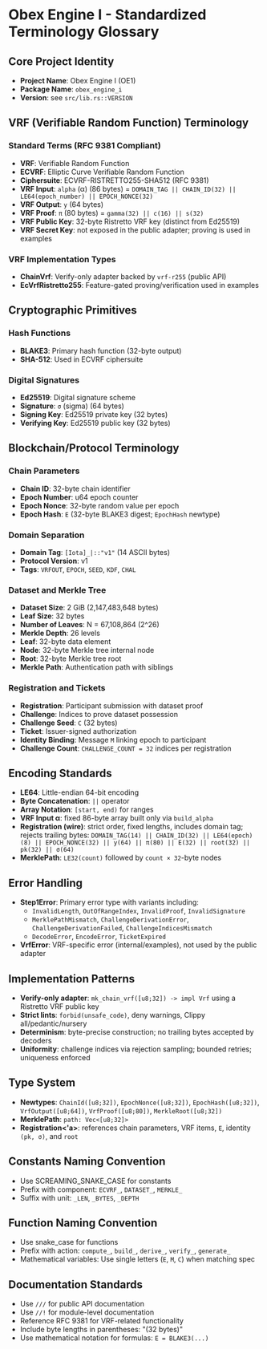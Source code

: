 # Obex Engine I - Standardized Terminology Glossary

## Core Project Identity
- **Project Name**: Obex Engine I (OE1)
- **Package Name**: `obex_engine_i`
- **Version**: see `src/lib.rs::VERSION`

## VRF (Verifiable Random Function) Terminology

### Standard Terms (RFC 9381 Compliant)
- **VRF**: Verifiable Random Function
- **ECVRF**: Elliptic Curve Verifiable Random Function
- **Ciphersuite**: ECVRF-RISTRETTO255-SHA512 (RFC 9381)
- **VRF Input**: `alpha` (α) (86 bytes) = `DOMAIN_TAG || CHAIN_ID(32) || LE64(epoch_number) || EPOCH_NONCE(32)`
- **VRF Output**: `y` (64 bytes)
- **VRF Proof**: `π` (80 bytes) = `gamma(32) || c(16) || s(32)`
- **VRF Public Key**: 32-byte Ristretto VRF key (distinct from Ed25519)
- **VRF Secret Key**: not exposed in the public adapter; proving is used in examples

### VRF Implementation Types
- **ChainVrf**: Verify-only adapter backed by `vrf-r255` (public API)
- **EcVrfRistretto255**: Feature-gated proving/verification used in examples

## Cryptographic Primitives

### Hash Functions
- **BLAKE3**: Primary hash function (32-byte output)
- **SHA-512**: Used in ECVRF ciphersuite

### Digital Signatures
- **Ed25519**: Digital signature scheme
- **Signature**: `σ` (sigma) (64 bytes)
- **Signing Key**: Ed25519 private key (32 bytes)
- **Verifying Key**: Ed25519 public key (32 bytes)

## Blockchain/Protocol Terminology

### Chain Parameters
- **Chain ID**: 32-byte chain identifier
- **Epoch Number**: u64 epoch counter
- **Epoch Nonce**: 32-byte random value per epoch
- **Epoch Hash**: `E` (32-byte BLAKE3 digest; `EpochHash` newtype)

### Domain Separation
- **Domain Tag**: `[Iota]_|::"v1"` (14 ASCII bytes)
- **Protocol Version**: v1
- **Tags**: `VRFOUT`, `EPOCH`, `SEED`, `KDF`, `CHAL`

### Dataset and Merkle Tree
- **Dataset Size**: 2 GiB (2,147,483,648 bytes)
- **Leaf Size**: 32 bytes
- **Number of Leaves**: N = 67,108,864 (2^26)
- **Merkle Depth**: 26 levels
- **Leaf**: 32-byte data element
- **Node**: 32-byte Merkle tree internal node
- **Root**: 32-byte Merkle tree root
- **Merkle Path**: Authentication path with siblings

### Registration and Tickets
- **Registration**: Participant submission with dataset proof
- **Challenge**: Indices to prove dataset possession
- **Challenge Seed**: `C` (32 bytes)
- **Ticket**: Issuer-signed authorization
- **Identity Binding**: Message `M` linking epoch to participant
 - **Challenge Count**: `CHALLENGE_COUNT = 32` indices per registration

## Encoding Standards
- **LE64**: Little-endian 64-bit encoding
- **Byte Concatenation**: `||` operator
- **Array Notation**: `[start, end)` for ranges
- **VRF Input α**: fixed 86-byte array built only via `build_alpha`
- **Registration (wire)**: strict order, fixed lengths, includes domain tag; rejects trailing bytes:
  `DOMAIN_TAG(14) || CHAIN_ID(32) || LE64(epoch)(8) || EPOCH_NONCE(32) || y(64) || π(80) || E(32) || root(32) || pk(32) || σ(64)`
- **MerklePath**: `LE32(count)` followed by `count × 32`-byte nodes

## Error Handling
- **Step1Error**: Primary error type with variants including:
  - `InvalidLength`, `OutOfRangeIndex`, `InvalidProof`, `InvalidSignature`
  - `MerklePathMismatch`, `ChallengeDerivationError`, `ChallengeDerivationFailed`, `ChallengeIndicesMismatch`
  - `DecodeError`, `EncodeError`, `TicketExpired`
- **VrfError**: VRF-specific error (internal/examples), not used by the public adapter

## Implementation Patterns
- **Verify-only adapter**: `mk_chain_vrf([u8;32]) -> impl Vrf` using a Ristretto VRF public key
- **Strict lints**: `forbid(unsafe_code)`, deny warnings, Clippy all/pedantic/nursery
- **Determinism**: byte-precise construction; no trailing bytes accepted by decoders
- **Uniformity**: challenge indices via rejection sampling; bounded retries; uniqueness enforced

## Type System
- **Newtypes**: `ChainId([u8;32])`, `EpochNonce([u8;32])`, `EpochHash([u8;32])`, `VrfOutput([u8;64])`, `VrfProof([u8;80])`, `MerkleRoot([u8;32])`
- **MerklePath**: `path: Vec<[u8;32]>`
- **Registration<'a>**: references chain parameters, VRF items, `E`, identity `(pk, σ)`, and `root`

## Constants Naming Convention
- Use SCREAMING_SNAKE_CASE for constants
- Prefix with component: `ECVRF_`, `DATASET_`, `MERKLE_`
- Suffix with unit: `_LEN`, `_BYTES`, `_DEPTH`

## Function Naming Convention
- Use snake_case for functions
- Prefix with action: `compute_`, `build_`, `derive_`, `verify_`, `generate_`
- Mathematical variables: Use single letters (`E`, `M`, `C`) when matching spec

## Documentation Standards
- Use `///` for public API documentation
- Use `//!` for module-level documentation
- Reference RFC 9381 for VRF-related functionality
- Include byte lengths in parentheses: "(32 bytes)"
- Use mathematical notation for formulas: `E = BLAKE3(...)`